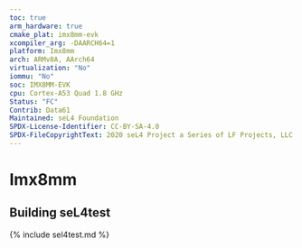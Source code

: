 ```yaml
---
toc: true
arm_hardware: true
cmake_plat: imx8mm-evk
xcompiler_arg: -DAARCH64=1
platform: Imx8mm
arch: ARMv8A, AArch64
virtualization: "No"
iommu: "No"
soc: IMX8MM-EVK
cpu: Cortex-A53 Quad 1.8 GHz
Status: "FC"
Contrib: Data61
Maintained: seL4 Foundation
SPDX-License-Identifier: CC-BY-SA-4.0
SPDX-FileCopyrightText: 2020 seL4 Project a Series of LF Projects, LLC.
---
```

# Imx8mm

## Building seL4test

{% include sel4test.md %}

